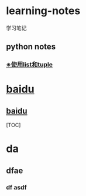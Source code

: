 # learning-notes
 学习笔记

## python notes

### [※使用list和tuple](python_notes\使用list和tuple.md) 



# [baidu](http://www.baidu.com)
## [baidu](http://www.baidu.com)


[TOC]

# da 
## dfae
### df asdf